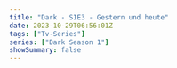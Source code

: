 ```yaml
---
title: "Dark - S1E3 - Gestern und heute"
date: 2023-10-29T06:56:01Z
tags: ["Tv-Series"]
series: ["Dark Season 1"]
showSummary: false
---
```


  <mux-player stream-type="on-demand"
  src="https://kp3d-my.sharepoint.com/personal/ryoo_kp3d_onmicrosoft_com/_layouts/15/download.aspx?share=EVcKF3PyaU9HtbY44HsBCH8BudSRyAbMbE5mbNhVkY6j7A" prefer-playback="mse" controls>
  </mux-player>
  
  
  <script src="https://cdn.jsdelivr.net/npm/@mux/mux-player"></script>
  
 <script type="application/ld+json">
 {
  "@context": "https://schema.org/",
  "@type": "VideoObject",
  "name": "Dark - S1E3 - Gestern und heute",
  "contentUrl": "https://stream.mux.com/jeLQwA2GzctDQ1A2RylJ2kWcC9vXn00jLQ00n4ay5P1pI.m3u8",
  "thumbnailUrl": "https://www.themoviedb.org/t/p/original/xWp8VB2Bt6mvVTTSXt0kFRy0A9b.jpg?width=314&fit_mode=preserve&time=25",
  "uploadDate": "2023-10-29T06:56:01Z",
}

</script>
